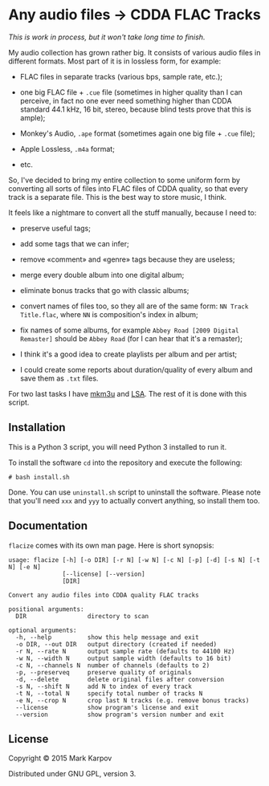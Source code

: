 # Any audio files → CDDA FLAC Tracks

*This is work in process, but it won't take long time to finish.*

My audio collection has grown rather big. It consists of various audio files
in different formats. Most part of it is in lossless form, for example:

* FLAC files in separate tracks (various bps, sample rate, etc.);

* one big FLAC file + `.cue` file (sometimes in higher quality than I can
  perceive, in fact no one ever need something higher than CDDA standard
  44.1 kHz, 16 bit, stereo, because blind tests prove that this is ample);

* Monkey's Audio, `.ape` format (sometimes again one big file + `.cue`
  file);

* Apple Lossless, `.m4a` format;

* etc.

So, I've decided to bring my entire collection to some uniform form by
converting all sorts of files into FLAC files of CDDA quality, so that every
track is a separate file. This is the best way to store music, I think.

It feels like a nightmare to convert all the stuff manually, because I need
to:

* preserve useful tags;

* add some tags that we can infer;

* remove «comment» and «genre» tags because they are useless;

* merge every double album into one digital album;

* eliminate bonus tracks that go with classic albums;

* convert names of files too, so they all are of the same form: `NN Track
  Title.flac`, where `NN` is composition's index in album;

* fix names of some albums, for example `Abbey Road [2009 Digital Remaster]`
  should be `Abbey Road` (for I can hear that it's a remaster);

* I think it's a good idea to create playlists per album and per artist;

* I could create some reports about duration/quality of every album and save
  them as `.txt` files.

For two last tasks I have [mkm3u](https://github.com/mrkkrp/mkm3u) and
[LSA](https://github.com/mrkkrp/lsa). The rest of it is done with this
script.

## Installation

This is a Python 3 script, you will need Python 3 installed to run it.

To install the software `cd` into the repository and execute the following:

```
# bash install.sh
```

Done. You can use `uninstall.sh` script to uninstall the software. Please
note that you'll need `xxx` and `yyy` to actually convert anything, so
install them too.

## Documentation

`flacize` comes with its own man page. Here is short synopsis:

```
usage: flacize [-h] [-o DIR] [-r N] [-w N] [-c N] [-p] [-d] [-s N] [-t N] [-e N]
               [--license] [--version]
               [DIR]

Convert any audio files into CDDA quality FLAC tracks

positional arguments:
  DIR                 directory to scan

optional arguments:
  -h, --help          show this help message and exit
  -o DIR, --out DIR   output directory (created if needed)
  -r N, --rate N      output sample rate (defaults to 44100 Hz)
  -w N, --width N     output sample width (defaults to 16 bit)
  -c N, --channels N  number of channels (defaults to 2)
  -p, --preserveq     preserve quality of originals
  -d, --delete        delete original files after conversion
  -s N, --shift N     add N to index of every track
  -t N, --total N     specify total number of tracks N
  -e N, --crop N      crop last N tracks (e.g. remove bonus tracks)
  --license           show program's license and exit
  --version           show program's version number and exit
```

## License

Copyright © 2015 Mark Karpov

Distributed under GNU GPL, version 3.
